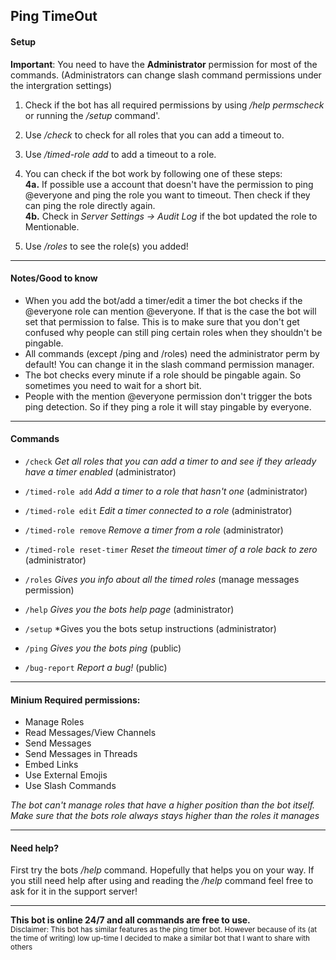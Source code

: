 ## Ping TimeOut
#### Setup
**Important**: You need to have the __Administrator__ permission for most of the commands. (Administrators can change slash command permissions under the intergration settings)
            
1. Check if the bot has all required permissions by using _/help permscheck_ or running the _/setup_ command'.
2.  Use _/check_ to check for all roles that you can add a timeout to. 
3.  Use _/timed-role add_ to add a timeout to a role.

4. You can check if the bot work by following one of these steps: <br>
**4a.** If possible use a account that doesn't have the permission to ping @everyone and ping the role you want to timeout. Then check if they can ping the role directly again. <br>
**4b.** Check in _Server Settings -> Audit Log_ if the bot updated the role to Mentionable.

5. Use _/roles_ to see the role(s) you added!

---
#### Notes/Good to know
- When you add the bot/add a timer/edit a timer the bot checks if the @everyone role can mention @everyone. If that is the case the bot will set that permission to false. This is to make sure that you don't get confused why people can still ping certain roles when they shouldn't be pingable.
- All commands (except /ping and /roles) need the administrator perm by default! You can change it in the slash command permission manager.
- The bot checks every minute if a role should be pingable again. So sometimes you need to wait for a short bit.
- People with the mention @everyone permission don't trigger the bots ping detection. So if they ping a role it will stay pingable by everyone.

---

#### Commands
- `/check` *Get all roles that you can add a timer to and see if they arleady have a timer enabled* (administrator)

- `/timed-role add` *Add a timer to a role that hasn't one* (administrator)
- `/timed-role edit` *Edit a timer connected to a role* (administrator)
- `/timed-role remove` *Remove a timer from a role* (administrator)
- `/timed-role reset-timer` *Reset the timeout timer of a role back to zero* (administrator)

- `/roles` *Gives you info about all the timed roles* (manage messages permission)

- `/help` *Gives you the bots help page* (administrator)
- `/setup` *Gives you the bots setup instructions (administrator)

- `/ping` *Gives you the bots ping* (public)
- `/bug-report` *Report a bug!* (public)

---

#### Minium Required permissions:
- Manage Roles
- Read Messages/View Channels
- Send Messages
- Send Messages in Threads
- Embed Links
- Use External Emojis
- Use Slash Commands


_The bot can't manage roles that have a higher position than the bot itself. Make sure that the bots role always stays higher than the roles it manages_

---

#### Need help?

First try the bots _/help_ command. Hopefully that helps you on your way.
If you still need help after using and reading the _/help_ command feel free to ask for it in the support server!

---

__This bot is online 24/7 and all commands are free to use.__
<br>
<sup>Disclaimer: This bot has similar features as the ping timer bot. However because of its (at the time of writing) low up-time I decided to make a similar bot that I want to share with others </sup>